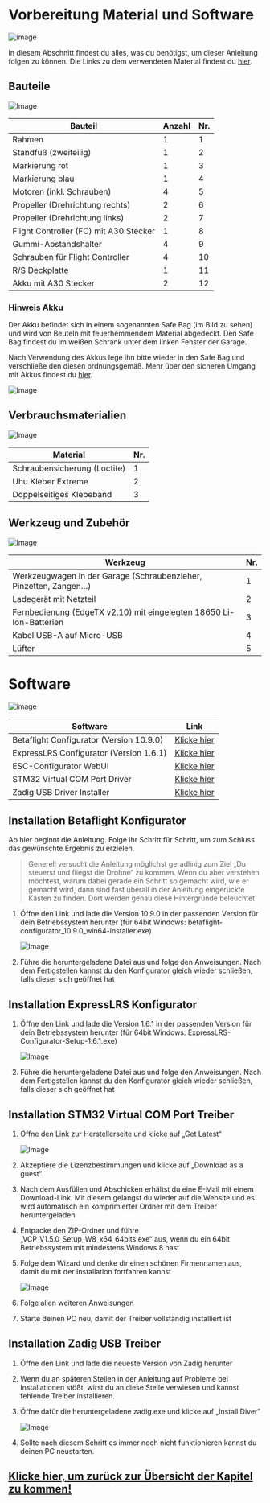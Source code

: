 # Vorbereitung Material und Software
![image](https://github.com/Rohde-Schwarz-Garage/.github/blob/main/ressources/graphics/2024_03_13_Trennbanner_GitHub_Grey_Transparent.png?raw=true)

In diesem Abschnitt findest du alles, was du benötigst, um dieser Anleitung folgen zu können. Die Links zu dem verwendeten Material findest du [hier](/docs/08_Links.md).


## Bauteile

![Image](/rsc/01_img/01_Materials/Parts.png)

| Bauteil                               | Anzahl | Nr.  |
|---------------------------------------|--------|------|
| Rahmen                                | 1      | 1    |
| Standfuß (zweiteilig)                 | 1      | 2    |
| Markierung rot                        | 1      | 3    |
| Markierung blau                       | 1      | 4    |
| Motoren (inkl. Schrauben)             | 4      | 5    |
| Propeller (Drehrichtung rechts)       | 2      | 6    |
| Propeller (Drehrichtung links)        | 2      | 7    |
| Flight Controller (FC) mit A30 Stecker| 1      | 8    |
| Gummi-Abstandshalter                  | 4      | 9    |
| Schrauben für Flight Controller       | 4      | 10   |
| R/S Deckplatte                        | 1      | 11   |
| Akku mit A30 Stecker                  | 2      | 12   |

### Hinweis Akku

Der Akku befindet sich in einem sogenannten Safe Bag (im Bild zu sehen) und wird von Beuteln mit feuerhemmendem Material abgedeckt. Den Safe Bag findest du im weißen Schrank unter dem linken Fenster der Garage.

Nach Verwendung des Akkus lege ihn bitte wieder in den Safe Bag und verschließe den diesen ordnungsgemäß. Mehr über den sicheren Umgang mit Akkus findest du [hier](/docs/09_Safety.md#sicherer-umgang-mit-lipo-akkus).


![Image](/rsc/01_img/01_Materials/LiPoSafe.png)


## Verbrauchsmaterialien

![Image](/rsc/01_img/01_Materials/Materials.png)

| Material                       | Nr. |
|--------------------------------|-----|
| Schraubensicherung (Loctite)   | 1   |
| Uhu Kleber Extreme             | 2   |
| Doppelseitiges Klebeband       | 3   |


## Werkzeug und Zubehör

![Image](/rsc/01_img/01_Materials/Tools.png)

| Werkzeug                                                  | Nr. |
|-----------------------------------------------------------|-----|
| Werkzeugwagen in der Garage (Schraubenzieher, Pinzetten, Zangen…)       | 1   |
| Ladegerät mit Netzteil                                    | 2   |
| Fernbedienung (EdgeTX v2.10) mit eingelegten 18650 Li-Ion-Batterien      | 3   |
| Kabel USB-A auf Micro-USB                                 | 4   |
| Lüfter                                                    | 5   |


# Software
![image](https://github.com/Rohde-Schwarz-Garage/.github/blob/main/ressources/graphics/2024_03_13_Trennbanner_GitHub_Grey_Transparent.png?raw=true)

| Software                                  | Link                                                             |
|-------------------------------------------|------------------------------------------------------------------|
| Betaflight Configurator (Version 10.9.0)  | [Klicke hier](https://github.com/betaflight/betaflight-configurator/releases) |
| ExpressLRS Configurator (Version 1.6.1)   | [Klicke hier](https://github.com/ExpressLRS/ExpressLRS-Configurator/releases) |
| ESC-Configurator WebUI                    | [Klicke hier](https://esc-configurator.com/)  |
| STM32 Virtual COM Port Driver             | [Klicke hier](https://www.st.com/en/development-tools/stsw-stm32102.html) |
| Zadig USB Driver Installer                | [Klicke hier](https://zadig.akeo.ie/)                |


## Installation Betaflight Konfigurator

Ab hier beginnt die Anleitung. Folge ihr Schritt für Schritt, um zum Schluss das gewünschte Ergebnis zu erzielen.  
> Generell versucht die Anleitung möglichst geradlinig zum Ziel „Du steuerst und fliegst die Drohne“ zu kommen. Wenn du aber verstehen möchtest, warum dabei gerade ein Schritt so gemacht wird, wie er gemacht wird, dann sind fast überall in der Anleitung eingerückte Kästen zu finden. Dort werden genau diese Hintergründe beleuchtet.


1.	Öffne den Link und lade die Version 10.9.0 in der passenden Version für dein Betriebssystem herunter (für 64bit Windows: betaflight-configurator_10.9.0_win64-installer.exe)

    ![Image](/rsc/01_img/01_Materials/BetaflightDownload.png)
2.	Führe die heruntergeladene Datei aus und folge den Anweisungen. Nach dem Fertigstellen kannst du den Konfigurator gleich wieder schließen, falls dieser sich geöffnet hat


## Installation ExpressLRS Konfigurator

1.	Öffne den Link und lade die Version 1.6.1 in der passenden Version für dein Betriebssystem herunter (für 64bit Windows: ExpressLRS-Configurator-Setup-1.6.1.exe)

    ![Image](/rsc/01_img/01_Materials/ExpressLRSDownload.png)
2.	Führe die heruntergeladene Datei aus und folge den Anweisungen. Nach dem Fertigstellen kannst du den Konfigurator gleich wieder schließen, falls dieser sich geöffnet hat


## Installation STM32 Virtual COM Port Treiber

1.	Öffne den Link zur Herstellerseite und klicke auf „Get Latest“

    ![Image](/rsc/01_img/01_Materials/STM32DriverDownload.png)
2.	Akzeptiere die Lizenzbestimmungen und klicke auf „Download as a guest“
3.	Nach dem Ausfüllen und Abschicken erhältst du eine E-Mail mit einem Download-Link. Mit diesem gelangst du wieder auf die Website und es wird automatisch ein komprimierter Ordner mit dem Treiber heruntergeladen
4.	Entpacke den ZIP-Ordner und führe „VCP_V1.5.0_Setup_W8_x64_64bits.exe“ aus, wenn du ein 64bit Betriebssystem mit mindestens Windows 8 hast
5.	Folge dem Wizard und denke dir einen schönen Firmennamen aus, damit du mit der Installation fortfahren kannst

    ![Image](/rsc/01_img/01_Materials/STM32Setup.png)
6.	Folge allen weiteren Anweisungen
7.	Starte deinen PC neu, damit der Treiber vollständig installiert ist


## Installation Zadig USB Treiber

1.	Öffne den Link und lade die neueste Version von Zadig herunter
2.	Wenn du an späteren Stellen in der Anleitung auf Probleme bei Installationen stößt, wirst du an diese Stelle verwiesen und kannst fehlende Treiber installieren.
3.	Öffne dafür die heruntergeladene zadig.exe und klicke auf „Install Diver“

    ![Image](/rsc/01_img/01_Materials/ZadigSetup.png)
4.	Sollte nach diesem Schritt es immer noch nicht funktionieren kannst du deinen PC neustarten.

## [Klicke hier, um zurück zur Übersicht der Kapitel zu kommen!](/README.md#kapitel)